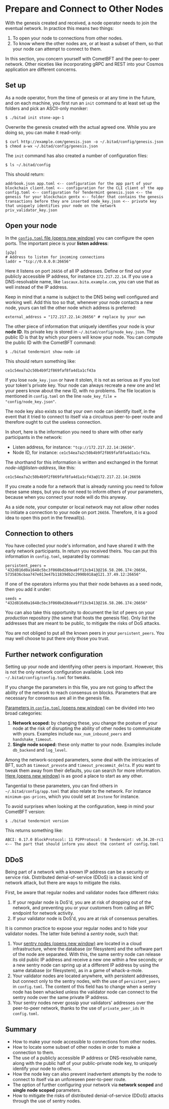 # Prepare and Connect to Other Nodes
With the genesis created and received, a node operator needs to join the eventual network. In practice this means two things:

1. To open your node to connections from other nodes.
2. To know where the other nodes are, or at least a subset of them, so that your node can attempt to connect to them.

In this section, you concern yourself with CometBFT and the peer-to-peer network. Other niceties like incorporating gRPC and REST into your Cosmos application are different concerns.

##  Set up

As a node operator, from the time of genesis or at any time in the future, and on each machine, you first run an `init` command to at least set up the folders and pick an ASCII-only moniker:

```
$ ./bitad init stone-age-1
```

Overwrite the genesis created with the actual agreed one. While you are doing so, you can make it read-only:

```
$ curl http://example.com/genesis.json -o ~/.bitad/config/genesis.json $ chmod a-wx ~/.bitad/config/genesis.json
```

The `init` command has also created a number of configuration files:

```
$ ls ~/.bitad/config
```

This should return:

```
addrbook.json app.toml <-- configuration for the app part of your blockchain client.toml <-- configuration for the CLI client of the app config.toml <-- configuration for Tendermint genesis.json <-- the genesis for your blockchain gentx <-- folder that contains the genesis transactions before they are inserted node_key.json <-- private key that uniquely identifies your node on the network priv_validator_key.json
```

## Open your node

In the [`config.toml` file (opens new window)](https://docs.tendermint.com/v0.34/tendermint-core/using-tendermint.html#configuration) you can configure the open ports. The important piece is your **listen address**:

```
[p2p] 
# Address to listen for incoming connections 
laddr = "tcp://0.0.0.0:26656"
```

Here it listens on port `26656` of all IP addresses. Define or find out your publicly accessible IP address, for instance `172.217.22.14`. If you use a DNS-resolvable name, like `lascaux.bita.example.com`, you can use that as well instead of the IP address.

Keep in mind that a name is subject to the DNS being well configured and working well. Add this too so that, whenever your node contacts a new node, yours can tell the other node which address is preferred:

```
external_address = "172.217.22.14:26656" # replace by your own
```

The other piece of information that uniquely identifies your node is your **node ID**. Its private key is stored in `~/.bitad/config/node_key.json`. The public ID is that by which your peers will know your node. You can compute the public ID with the CometBFT command:

```
$ ./bitad tendermint show-node-id
```

This should return something like:

```
ce1c54ea7a2c50b4b9f2f869faf8fa4d1a1cf43a
```

If you lose `node_key.json` or have it stolen, it is not as serious as if you lost your token's private key. Your node can always recreate a new one and let your peers know about the new ID, with no problems. The file location is mentioned in `config.toml` on the line `node_key_file = "config/node_key.json"`.

The node key also exists so that your own node can identify itself, in the event that it tried to connect to itself via a circuitous peer-to-peer route and therefore ought to cut the useless connection.

In short, here is the information you need to share with other early participants in the network:

- Listen address, for instance: `"tcp://172.217.22.14:26656"`.
- Node ID, for instance: `ce1c54ea7a2c50b4b9f2f869faf8fa4d1a1cf43a`.

The shorthand for this information is written and exchanged in the format _node-id@listen-address_, like this:

```
ce1c54ea7a2c50b4b9f2f869faf8fa4d1a1cf43a@172.217.22.14:26656
```

If you create a node for a network that is already running you need to follow these same steps, but you do not need to inform others of your parameters, because when you connect your node will do this anyway.

As a side note, your computer or local network may not allow other nodes to initiate a connection to your node on port `26656`. Therefore, it is a good idea to open this port in the firewall(s).

## Connection to others

You have collected your node's information, and have shared it with the early network participants. In return you received theirs. You can put this information in `config.toml`, separated by commas:

```
persistent_peers = "432d816d0a1648c5bc3f060bd28dea6ff13cb413@216.58.206.174:26656, 5735836cbaa747e013e47b11839db2c2990b918a@121.37.49.12:26656"
```

If one of the operators informs you that their node behaves as a seed node, then you add it under:

```
seeds = "432d816d0a1648c5bc3f060bd28dea6ff13cb413@216.58.206.174:26656"
```

You can also take this opportunity to document the list of peers on your _production_ repository (the same that hosts the genesis file). Only list the addresses that are meant to be public, to mitigate the risks of DoS attacks.


You are not obliged to put all the known peers in your `persistent_peers`. You may well choose to put there only those you trust.

## Further network configuration

Setting up your node and identifying other peers is important. However, this is not the only network configuration available. Look into `~/.bitad/config/config.toml` for tweaks.

If you change the parameters in this file, you are not going to affect the ability of the network to reach consensus on blocks. Parameters that are necessary for consensus are all in the genesis file.

[Parameters in `config.toml` (opens new window)](https://docs.tendermint.com/v0.34/tendermint-core/configuration.html) can be divided into two broad categories:

1. **Network scoped:** by changing these, you change the posture of your node at the risk of disrupting the ability of other nodes to communicate with yours. Examples include `max_num_inbound_peers` and `handshake_timeout`.
2. **Single node scoped:** these only matter to your node. Examples include `db_backend` and `log_level`.

Among the network-scoped parameters, some deal with the intricacies of BFT, such as `timeout_prevote` and `timeout_precommit_delta`. If you want to tweak them away from their defaults, you can search for more information. [Here (opens new window)](https://forum.cosmos.network/t/consensus-timeouts-explained/1421) is as good a place to start as any other.

Tangential to these parameters, you can find others in `~/.bitad/config/app.toml` that also relate to the network. For instance `minimum-gas-prices`, which you could set at `1nstone` for instance.

To avoid surprises when looking at the configuration, keep in mind your CometBFT version:

```
$ ./bitad tendermint version
```

This returns something like:

```
ABCI: 0.17.0 BlockProtocol: 11 P2PProtocol: 8 Tendermint: v0.34.20-rc1 <-- The part that should inform you about the content of config.toml
```

##  DDoS

Being part of a network with a known IP address can be a security or service risk. Distributed denial-of-service (DDoS) is a classic kind of network attack, but there are ways to mitigate the risks.

First, be aware that regular nodes and validator nodes face different risks:

1. If your regular node is DoS'd, you are at risk of dropping out of the network, and preventing you or your customers from calling an RPC endpoint for network activity.
2. If your validator node is DoS'd, you are at risk of consensus penalties.

It is common practice to expose your regular nodes and to hide your validator nodes. The latter hide behind a _sentry_ node, such that:

1. Your [sentry nodes (opens new window)](https://forum.cosmos.network/t/sentry-node-architecture-overview/454) are located in a cloud infrastructure, where the database (or filesystem) and the software part of the node are separated. With this, the same sentry node can release its old public IP address and receive a new one within a few seconds; or a new sentry node can spring up at a different IP address by using the same database (or filesystem), as in a game of whack-a-mole.
2. Your validator nodes are located anywhere, with persistent addresses, but connect only to the sentry nodes, with the use of `persistent_peers` in `config.toml`. The content of this field has to change when a sentry node has been whacked unless the validator node can connect to the sentry node over the same private IP address.
3. Your sentry nodes never gossip your validators' addresses over the peer-to-peer network, thanks to the use of `private_peer_ids` in `config.toml`.

## Summary
- How to make your node accessible to connections from other nodes.
- How to locate some subset of other nodes in order to make a connection to them.
- The use of a publicly accessible IP address or DNS-resolvable name, along with the public half of your public-private node key, to uniquely identify your node to others.
- How the node key can also prevent inadvertent attempts by the node to connect to itself via an unforeseen peer-to-peer route.
- The option of further configuring your network via **network scoped** and **single node scoped** parameters.
- How to mitigate the risks of distributed denial-of-service (DDoS) attacks through the use of sentry nodes.
